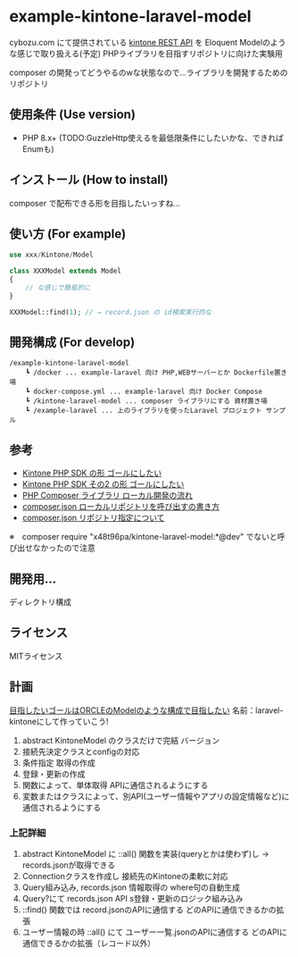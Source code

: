 # example-kintone-laravel-model

cybozu.com にて提供されている [kintone REST API](https://cybozudev.zendesk.com/hc/ja/categories/200147600-kintone-API) を Eloquent Modelのような感じで取り扱える(予定) PHPライブラリを目指すリポジトリに向けた実験用  

composer の開発ってどうやるのwな状態なので...ライブラリを開発するためのリポジトリ

## 使用条件 (Use version)

- PHP 8.x+ (TODO:GuzzleHttp使えるを最低限条件にしたいかな、できればEnumも)

## インストール (How to install)
composer で配布できる形を目指したいっすね...

## 使い方 (For example)
```php
use xxx/Kintone/Model

class XXXModel extends Model
{
    // な感じで簡易的に
}

XXXModel::find(1); // → record.json の id検索実行的な
```

## 開発構成 (For develop)
```text
/example-kintone-laravel-model
    ┗ /docker ... example-laravel 向け PHP,WEBサーバーとか Dockerfile置き場
    ┗ docker-compose.yml ... example-laravel 向け Docker Compose
    ┗ /kintone-laravel-model ... composer ライブラリにする 資材置き場
    ┗ /example-laravel ... 上のライブラリを使ったLaravel プロジェクト サンプル
```

## 参考
- [Kintone PHP SDK の形 ゴールにしたい](https://github.com/hissy/kintone-php)
- [Kintone PHP SDK その2 の形 ゴールにしたい](https://github.com/ochi51/cybozu-http)
- [PHP Composer ライブラリ ローカル開発の流れ](https://zenn.dev/temori/articles/qiita-20201208-0c199a041f1f7d09640f#%E3%81%AF%E3%81%98%E3%82%81%E3%81%AB)
- [composer.json ローカルリポジトリを呼び出すの書き方](https://qiita.com/suin/items/d24c2c0d8c221ccbc2f3)
- [composer.json リポジトリ指定について](https://blog.okashoi.net/entry/2021/06/08/071437)

※　composer require "x48t96pa/kintone-laravel-model:*@dev" でないと呼び出せなかったので注意
## 開発用...
ディレクトリ構成

## ライセンス
MITライセンス

## 計画
[目指したいゴールはORCLEのModelのような構成で目指したい](https://github.com/yajra/laravel-oci8/tree/master)
名前：laravel-kintoneにして作っていこう!

1. abstract KintoneModel のクラスだけで完結 バージョン
1. 接続先決定クラスとconfigの対応
1. 条件指定 取得の作成
1. 登録・更新の作成
1. 関数によって、単体取得 APIに通信されるようにする
1. 変数またはクラスによって、別API(ユーザー情報やアプリの設定情報など)に通信されるようにする

### 上記詳細
1. abstract KintoneModel に ::all() 関数を実装(queryとかは使わず)し → records.jsonが取得できる
1. Connectionクラスを作成し 接続先のKintoneの柔軟に対応
1. Query組み込み, records.json 情報取得の where句の自動生成
1. Query?にて records.json API s登録・更新のロジック組み込み
1. ::find() 関数では record.jsonのAPIに通信する どのAPIに通信できるかの拡張
1. ユーザー情報の時 ::all() にて ユーザー一覧.jsonのAPIに通信する どのAPIに通信できるかの拡張（レコード以外）
